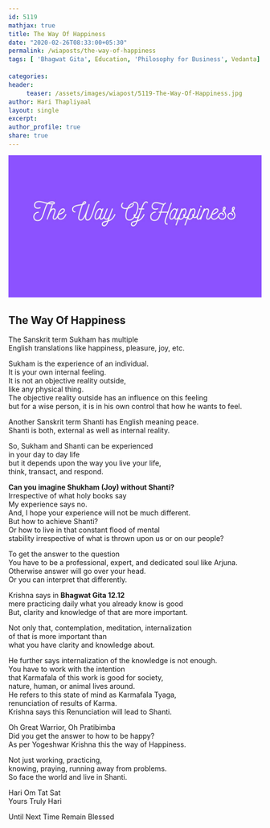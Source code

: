```yaml
--- 
id: 5119
mathjax: true  
title: The Way Of Happiness
date: "2020-02-26T08:33:00+05:30"
permalink: /wiaposts/the-way-of-happiness
tags: [ 'Bhagwat Gita', Education, 'Philosophy for Business', Vedanta]    

categories: 
header:
     teaser: /assets/images/wiapost/5119-The-Way-Of-Happiness.jpg
author: Hari Thapliyaal 
layout: single 
excerpt:  
author_profile: true 
share: true 
---
```


![The Way Of Happiness](/assets/images/wiapost/5119-The-Way-Of-Happiness.jpg)

## The Way Of Happiness

    
The Sanskrit term Sukham has multiple     
English translations like happiness, pleasure, joy, etc.    
    
Sukham is the experience of an individual.     
It is your own internal feeling.     
It is not an objective reality outside,     
like any physical thing.     
The objective reality outside has an influence on this feeling     
but for a wise person, it is in his own control that how he wants to feel.    
    
Another Sanskrit term Shanti has English meaning peace.     
Shanti is both, external as well as internal reality.    
    
So, Sukham and Shanti can be experienced     
in your day to day life     
but it depends upon the way you live your life,     
think, transact, and respond.    
    
**Can you imagine Shukham (Joy) without Shanti?**     
Irrespective of what holy books say     
My experience says no.     
And, I hope your experience will not be much different.     
But how to achieve Shanti?     
Or how to live in that constant flood of mental     
stability irrespective of what is thrown upon us or on our people?    
    
To get the answer to the question     
You have to be a professional, expert, and dedicated soul like Arjuna.     
Otherwise answer will go over your head.     
Or you can interpret that differently.    
    
Krishna says in **Bhagwat Gita 12.12**     
mere practicing daily what you already know is good     
But, clarity and knowledge of that are more important.    
    
Not only that, contemplation, meditation, internalization     
of that is more important than     
what you have clarity and knowledge about.    
    
He further says internalization of the knowledge is not enough.     
You have to work with the intention     
that Karmafala of this work is good for society,     
nature, human, or animal lives around.     
He refers to this state of mind as Karmafala Tyaga,     
renunciation of results of Karma.     
Krishna says this Renunciation will lead to Shanti.    
    
Oh Great Warrior, Oh Pratibimba     
Did you get the answer to how to be happy?     
As per Yogeshwar Krishna this the way of Happiness.    
    
Not just working, practicing,     
knowing, praying, running away from problems.     
So face the world and live in Shanti.    
    
Hari Om Tat Sat     
Yours Truly Hari    
    
Until Next Time Remain Blessed    
